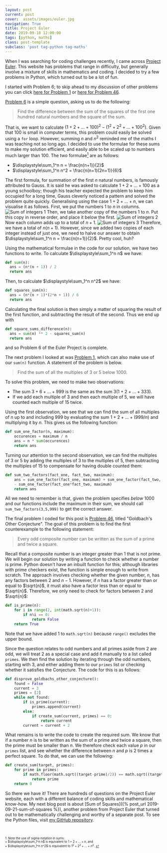 ```yaml
---
layout: post
current: post
cover:  assets/images/euler.jpg
navigation: True
title: Project Euler
date: 2019-09-18 12:00:00
tags: [python, maths]
class: post-template
subclass: 'post tag-python tag-maths'
---
```


When I was searching for coding challenges recently, I came across [Project Euler](https://projecteuler.net/). This website has problems that range in difficulty, but generally involve a mixture of skills in mathematics and coding. I decided to try a few problems in Python, which turned out to be a lot of fun.

I started with Problem 6; to skip ahead to my discussion of other problems you can click [here for Problem 1](#problem-1) or [here for Problem 46](#problem-46). 

[Problem 6](https://projecteuler.net/problem=6) is a simple question, asking us to do the following:

> Find the difference between the sum of the squares of the first one hundred natural numbers and the square of the sum.

That is, we want to calculate $(1+2+...+100)^2-(1^2+2^2+...+100^2)$. Given that 100 is small in computer terms, this problem could easily be solved using a ```for``` loop. However, summing $n$ and $n^2$ reminded me of the maths I was teaching not so long ago. <a name="return-from-footnote"></a> I decided to use the formulae for these sums to make my solution efficient, and easily able to be scaled up to numbers much larger than 100. The two formulae[$^1$](#footnote) are as follows:

+ $\displaystyle\sum_1^n n = \frac{n(n+1)}{2}$
+ $\displaystyle\sum_1^n n^2 = \frac{n(n+1)(2n+1)}{6}$

The first formula, for summation of the first $n$ natural numbers, is famously attributed to Gauss. It is said he was asked to calculate $1+2+...+100$ as a young schoolboy; though his teacher expected the problem to keep him occupied for a long time, Gauss cleverly noticed a pattern and solved the problem quite quickly. Generalising using the case $1+2+...+n$, we can visualise it as follows. First, we put the numbers 1 to $n$ in columns.
![Sum of integers 1](assets/images/sum_natural_numbers_1.png)
Then, we take another copy of the numbers 1 to $n$. Put this copy in reverse order, and place it below the first.
![Sum of integers 2](assets/images/sum_natural_numbers_2.png)
Now each column adds up to a total of $n+1$.
![Sum of integers 3](assets/images/sum_natural_numbers_3.png)
Therefore, we have a total of $n(n+1)$. However, since we added two copies of each integer instead of just one, we need to halve our answer to obtain $\displaystyle\sum_1^n n = \frac{n(n+1)}{2}$. Pretty cool, huh?

Using the mathematical formulae in the code for our solution, we have two functions to write. To calculate $\displaystyle\sum_1^n n$ we have:

```python
def sum(n):
  ans = (n*(n + 1)) / 2
  return ans
```

Then, to calculate $\displaystyle\sum_1^n n^2$ we have:

```python
def squares_sum(n):
  ans = (n*(n + 1)*(2*n + 1)) / 6
  return ans
```

Calculating the final solution is then simply a matter of squaring the result of the first function, and subtracting the result of the second. Thus we end up with

```python
def square_sums_difference(n):
  ans = sum(n) ** 2 - squares_sum(n)
  return ans
```
<a name="problem-1"></a>
and so Problem 6 of the Euler Project is complete.

The next problem I looked at was [Problem 1](https://projecteuler.net/problem=1), which can also make use of our ```sum(n)``` function. A statement of the problem is below.

> Find the sum of all the multiples of 3 or 5 below 1000.

To solve this problem, we need to make two observations:

+ The sum $3+6+...+999$ is the same as the sum $3(1+2+...+333)$.
+ If we add each multiple of 3 and then each multiple of 5, we will have counted each multiple of 15 twice.

Using the first observation, we see that we can find the sum of all multiples of $n$ up to and including 999 by evaluating the sum $1+2+...+(999/n)$ and multiplying it by $n$. This gives us the following function:

```python
def sum_one_factor(n, maximum):
	occurences = maximum / n
	ans = n * sum(occurences)
	return ans
```

Turning our attention to the second observation, we can find the multiples of 3 or 5 by adding the multiples of 3 to the multiples of 5, then subtracting the multiples of 15 to compensate for having double counted them:

```python
def sum_two_factors(fact_one, fact_two, maximum):
	ans = sum_one_factor(fact_one, maximum) + sum_one_factor(fact_two, maximum)\
	- sum_one_factor(fact_one*fact_two, maximum)
	return ans
```
<a name="problem-46"></a>
All we need to remember is that, given the problem specifies *below* 1000 and our functions include the maximum in their sum, we should call ```sum_two_factors(3,5,999)``` to get the correct answer.

The final problem I coded for this post is [Problem 46](https://projecteuler.net/problem=46), titled "Goldbach's Other Conjecture". The goal of this problem is to find the first counterexample to the following statement:

> Every odd composite number can be written as the sum of a prime and twice a square.

Recall that a composite number is an integer greater than 1 that is not prime. We will begin our solution by writing a function to check whether a number is prime. Python doesn't have an inbuilt function for this; although libraries with prime checkers exist, the function is simple enough to write from scratch. The approach involves checking whether the given number, $n$, has any factors between $2$ and $n-1$. However, if $n$ has a factor greater than or equal to $\sqrt{n}$, it must also have a factor less than or equal to $\sqrt{n}$. Therefore, we only need to check for factors between 2 and $\sqrt{n}$:

```python
def is_prime(n):
	for i in range(2, int(math.sqrt(n)+1)):
		if n%i == 0:
			return False
	return True
```

Note that we have added 1 to ```math.sqrt(n)``` because ```range()``` excludes the upper bound. 

Since the question relates to odd numbers and all primes aside from 2 are odd, we will treat 2 as a special case and add it manually to a list called ```primes```. We then find the solution by iterating through the odd numbers, starting with 3, and either adding them to our ```primes``` list or checking whether it satisfies the Conjecture. The code for this is as follows:

```python
def disprove_goldbachs_other_conjecture():
	found = False
	current = 3
	primes = [2]
	while not found:
		if is_prime(current):
			primes.append(current)
		else:
			if create_sum(current, primes) == 0:
				return current
		current = current + 2
```

What remains is to write the code to create the required sum. We know that if a number $n$ is to be written as the sum of a prime and twice a square, then the prime must be smaller than $n$. We therefore check each value $p$ in our ```primes``` list, and see whether the difference between $n$ and $p$ is 2 times a perfect square. To do that, we can use the following:

```python
def create_sum(target, primes):
	for prime in primes:
		if math.floor(math.sqrt((target-prime)/2)) == math.sqrt((target-prime)/2):
			return prime
	return 0
```

So there we have it! There are hundreds of questions on the Project Euler website, each with a different balance of coding skills and mathematical know-how. My next blog post is about [Sum of Squares]({% post_url 2019-09-21-sum-of-squares %}), another problem from Project Euler that turned out to be mathematically challenging and worthy of a separate post. To see the Python files, visit [my GitHub repository](https://github.com/jenniferanne1991/project_euler_code).

<a name="footnote"></a>
<br>

<sub><sup> $1.$ Note the use of sigma notation in sums: </sup></sub>
<br><sub><sup>• $\displaystyle\sum_1^n n$ is equivalent to $1+2+...+n$, and </sup></sub>
<br><sub><sup>• $\displaystyle\sum_1^n n^2$ is equivalent to $1^2+2^2+...+n^2$.    [↩](#return-from-footnote)</sup></sub>